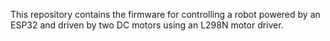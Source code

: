 This repository contains the firmware for controlling a robot powered by an ESP32 and driven by two DC motors using an L298N motor driver.
